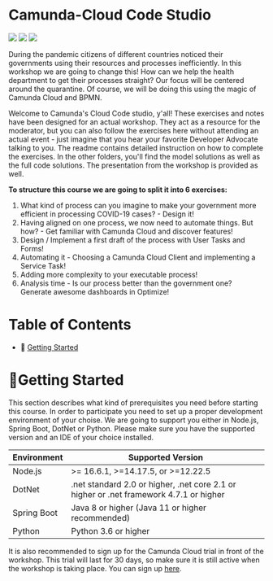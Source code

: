 # Camunda-Cloud Code Studio
<img src="https://img.shields.io/badge/Version-Under%20Construction-red">
<img src="https://img.shields.io/badge/Tutorial%20Reference%20Project-Tutorials%20for%20getting%20started%20with%20Camunda-%2338A3E1)">
<img src="https://img.shields.io/badge/Camunda%20DevRel%20Project-Created%20by%20the%20Camunda%20Developer%20Relations%20team-0Ba7B9">

During the pandemic citizens of different countries noticed their governments using their resources and processes inefficiently. In this workshop we are going to change this! How can we help the health department to get their processes straight? Our focus will be centered around the quarantine. Of course, we will be doing this using the magic of Camunda Cloud and BPMN.  

Welcome to Camunda's Cloud Code studio, y'all! These exercises and notes have been designed for an actual workshop. They act as a resource for the moderator, but you can also follow the exercises here without attending an actual event - just imagine that you hear your favorite Developer Advocate talking to you. The readme contains detailed instruction on how to complete the exercises. In the other folders, you'll find the model solutions as well as the full code solutions. The presentation from the workshop is provided as well.

**To structure this course we are going to split it into 6 exercises:**  
1. What kind of process can you imagine to make your government more efficient in processing COVID-19 cases? - Design it! 
2. Having aligned on one process, we now need to automate things. But how? - Get familiar with Camunda Cloud and discover features! 
3. Design / Implement a first draft of the process with User Tasks and Forms!
4. Automating it - Choosing a Camunda Cloud Client and implementing a Service Task!
5. Adding more complexity to your executable process! 
6. Analysis time - Is our process better than the government one? Generate awesome dashboards in Optimize!

# Table of Contents
* 🚀 [Getting Started](#getting-started)


# 🚀Getting Started
This section describes what kind of prerequisites you need before starting this course. In order to participate you need to set up a proper development environment of your choise. We are going to support you either in Node.js, Spring Boot, DotNet or Python. Please make sure you have the supported version and an IDE of your choice installed. 

| Environment   | Supported Version|
| ------------- | ---------------- |
| Node.js       | >= 16.6.1, >=14.17.5, or >=12.22.5|
| DotNet        | .net standard 2.0 or higher, .net core 2.1 or higher or .net framework 4.7.1 or higher|
| Spring Boot   | Java 8 or higher (Java 11 or higher recommended)    |
| Python        | Python 3.6 or higher   |

It is also recommended to sign up for the Camunda Cloud trial in front of the workshop. This trial will last for 30 days, so make sure it is still active when the workshop is taking place. You can sign up [here](https://accounts.cloud.camunda.io/signup).
